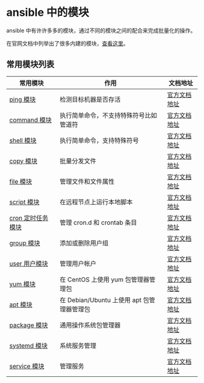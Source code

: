 # ansible 中的模块

ansible 中有许许多多的模块，通过不同的模块之间的配合来完成批量化的操作。

在官网文档中列举出了很多内建的模块，[查看这里](https://docs.ansible.com/ansible/latest/collections/ansible/builtin/index.html)。

## 常用模块列表

| 常用模块                     | 作用                              | 文档地址                                                                                              |
|--------------------------|---------------------------------|---------------------------------------------------------------------------------------------------|
| [ping 模块](ping.md)       | 检测目标机器是否存活                      | [官方文档地址](https://docs.ansible.com/ansible/latest/collections/ansible/builtin/ping_module.html)    |
| [command 模块](command.md) | 执行简单命令，不支持特殊符号比如管道符             | [官方文档地址](https://docs.ansible.com/ansible/latest/collections/ansible/builtin/command_module.html) |
| [shell 模块](shell.md)     | 执行简单命令，支持特殊符号                   | [官方文档地址](https://docs.ansible.com/ansible/latest/collections/ansible/builtin/shell_module.html)   |
| [copy 模块](copy.md)       | 批量分发文件                          | [官方文档地址](https://docs.ansible.com/ansible/latest/collections/ansible/builtin/file_module.html)    |
| [file 模块](file.md)       | 管理文件和文件属性                       | [官方文档地址](https://docs.ansible.com/ansible/latest/collections/ansible/builtin/file_module.html)    |
| [script 模块](script.md)   | 在远程节点上运行本地脚本                    | [官方文档地址](https://docs.ansible.com/ansible/latest/collections/ansible/builtin/script_module.html)  |
| [cron 定时任务模块](cron.md)   | 管理 cron.d 和 crontab 条目          | [官方文档地址](https://docs.ansible.com/ansible/latest/collections/ansible/builtin/cron_module.html)    |
| [group 模块](group.md)     | 添加或删除用户组                        | [官方文档地址](https://docs.ansible.com/ansible/latest/collections/ansible/builtin/group_module.html)   |
| [user 用户模块](user.md)     | 管理用户帐户                          | [官方文档地址](https://docs.ansible.com/ansible/latest/collections/ansible/builtin/user_module.html)    |
| [yum 模块](yum.md)         | 在 CentOS 上使用 yum 包管理器管理包        | [官方文档地址](https://docs.ansible.com/ansible/latest/collections/ansible/builtin/yum_module.html)     |
| [apt 模块](apt.md)         | 在 Debian/Ubuntu 上使用 apt 包管理器管理包 | [官方文档地址](https://docs.ansible.com/ansible/latest/collections/ansible/builtin/apt_module.html)     |
| [package 模块](package.md) | 通用操作系统包管理器                      | [官方文档地址](https://docs.ansible.com/ansible/latest/collections/ansible/builtin/package_module.html) |
| [systemd 模块](systemd.md) | 系统服务管理                          | [官方文档地址](https://docs.ansible.com/ansible/latest/collections/ansible/builtin/systemd_module.html) |
| [service 模块](service.md) | 管理服务                            | [官方文档地址](https://docs.ansible.com/ansible/latest/collections/ansible/builtin/service_module.html) |
